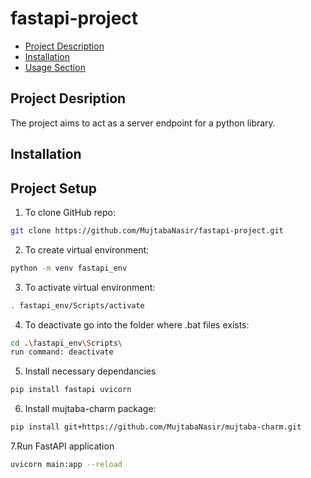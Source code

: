 # fastapi-project

- [Project Description](#project-description)
- [Installation](#installation)
- [Usage Section](#usage-section)

## Project Desription
The project aims to act as a server endpoint for a python library.

## Installation

## Project Setup
1. To clone GitHub repo:
```bash
git clone https://github.com/MujtabaNasir/fastapi-project.git
```

2. To create virtual environment:
```bash
python -m venv fastapi_env
```

3. To activate virtual environment:
```bash
. fastapi_env/Scripts/activate
```

4. To deactivate go into the folder where .bat files exists:
```bash
cd .\fastapi_env\Scripts\
run command: deactivate
```

5. Install necessary dependancies
```bash
pip install fastapi uvicorn
```

6. Install mujtaba-charm package:
```bash
pip install git+https://github.com/MujtabaNasir/mujtaba-charm.git
```

7.Run FastAPI application
```bash
uvicorn main:app --reload
```

